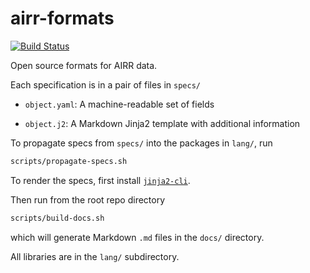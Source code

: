 # airr-formats

[![Build Status](https://travis-ci.org/airr-community/airr-formats.svg?branch=master)](https://travis-ci.org/airr-community/airr-formats)

Open source formats for AIRR data.

Each specification is in a pair of files in `specs/`

-   `object.yaml`: A machine-readable set of fields

-   `object.j2`: A Markdown Jinja2 template with additional information

To propagate specs from `specs/` into the packages in `lang/`, run

```bash
scripts/propagate-specs.sh
```

To render the specs, first install [`jinja2-cli`](https://pypi.python.org/pypi/jinja2-cli).

Then run from the root repo directory

```bash
scripts/build-docs.sh
```

which will generate Markdown `.md` files in the `docs/` directory.

All libraries are in the `lang/` subdirectory.
